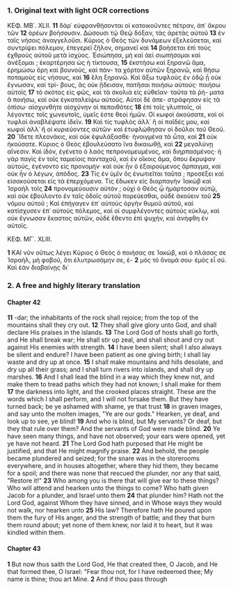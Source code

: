 ### 1. Original text with light OCR corrections

ΚΕΦ. ΜΒ΄. XLII.
**11** δάρ᾽ εὐφρανθήσονται οἱ κατοικοῦντες πέτραν, ἀπ᾽ ἄκρου τῶν
**12** ὀρέων βοήσουσιν. Δώσουσι τῷ Θεῷ δόξαν, τὰς ἀρετὰς αὐτοῦ
**13** ἐν ταῖς νήσοις ἀναγγελοῦσι. Κύριος ὁ Θεὸς τῶν δυνάμεων ἐξελεύσεται, καὶ συντρίψει πόλεμον, ἐπεγερεῖ ζῆλον, σημανεῖ καὶ
**14** βοήσεται ἐπὶ τοὺς ἐχθροὺς αὐτοῦ μετὰ ἰσχύος. Ἐσιώπησα, μὴ
καὶ ἀεὶ σιωπήσομαι καὶ ἀνέξομαι ; ἐκαρτέρησα ὡς ἡ τίκτουσα,
**15** ἐκστήσω καὶ ξηρανῶ ἅμα, ἐρημώσω ὄρη καὶ βουνούς, καὶ πάν-
τα χόρτον αὐτῶν ξηρανῶ, καὶ θήσω ποταμοὺς εἰς νήσους, καὶ
**16** ἕλη ξηρανῶ. Καὶ ἄξω τυφλοὺς ἐν ὁδῷ ᾗ οὐκ ἔγνωσαν, καὶ τρί-
βους, ἃς οὐκ ᾔδεισαν, πατῆσαι ποιήσω αὐτούς· ποιήσω αὐτοῖς
**17** τὸ σκότος εἰς φῶς, καὶ τὰ σκολιὰ εἰς εὐθεῖαν· ταῦτα τὰ ῥή-
ματα ἃ ποιήσω, καὶ οὐκ ἐγκαταλείψω αὐτούς. Αὐτοὶ δὲ ἀπε-
στράφησαν εἰς τὰ ὀπίσω· αἰσχυνθήτε αἰσχύνην οἱ πεποιθότες
**18** ἐπὶ τοῖς γλυπτοῖς, οἱ λέγοντες τοῖς χωνευτοῖς, ὑμεῖς ἐστε θεοὶ
ἡμῶν. Οἱ κωφοὶ ἀκούσατε, καὶ οἱ τυφλοὶ ἀναβλέψατε ἰδεῖν.
**19** Καὶ τίς τυφλὸς ἀλλ᾽ ἢ οἱ παῖδές μου, καὶ κωφοὶ ἀλλ᾽ ἢ οἱ
κυριεύοντες αὐτῶν· καὶ ἐτυφλώθησαν οἱ δοῦλοι τοῦ Θεοῦ.
**20** Ἴδετε πλεονάκις, καὶ οὐκ ἐφυλάξασθε· ἠνοιγμένα τὰ ὦτα, καὶ
**21** οὐκ ἠκούσατε. Κύριος ὁ Θεὸς ἐβουλεύσατο ἵνα δικαιωθῇ, καὶ
**22** μεγαλύνῃ αἴνεσιν. Καὶ ἰδόν, ἐγένετο ὁ λαὸς πεπρονομευμένος,
καὶ διηρπασμένος· ἡ γὰρ παγὶς ἐν τοῖς ταμιείοις πανταχοῦ, καὶ
ἐν οἴκοις ἅμα, ὅπου ἔκρυψαν αὐτούς, ἐγένοντο εἰς προνομήν· καὶ
οὐκ ἦν ὁ ἐξαιρούμενος ἅρπαγμα, καὶ οὐκ ἦν ὁ λέγων, ἀπόδος.
**23** Τίς ἐν ὑμῖν ὃς ἐνωτιεῖται ταῦτα ; προσέξει καὶ εἰσακούσεται εἰς
τὰ ἐπερχόμενα. Τίς ἔδωκεν εἰς διαρπαγὴν Ἰακὼβ καὶ Ἰσραὴλ τοῖς
**24** προνομεύουσιν αὐτόν ; οὐχὶ ὁ Θεὸς ᾧ ἡμάρτοσαν αὐτῷ, καὶ οὐκ
ἐβούλοντο ἐν ταῖς ὁδοῖς αὐτοῦ πορεύεσθαι, οὐδὲ ἀκούειν τοῦ
**25** νόμου αὐτοῦ ; Καὶ ἐπήγαγεν ἐπ᾽ αὐτοὺς ὀργὴν θυμοῦ αὐτοῦ,
καὶ κατίσχυσεν ἐπ᾽ αὐτοὺς πόλεμος, καὶ οἱ συμφλέγοντες αὐτοὺς κύκλῳ, καὶ οὐκ ἔγνωσαν ἕκαστος αὐτῶν, οὐδὲ ἔθεντο ἐπὶ
ψυχὴν, καὶ ἀνήφθη ἐν αὐτοῖς.

ΚΕΦ. ΜΓ΄. XLIII.

**1** ΚΑΙ νῦν οὕτως λέγει Κύριος ὁ Θεὸς ὁ ποιήσας σε Ἰακώβ,
καὶ ὁ πλάσας σε Ἰσραήλ, μὴ φοβοῦ, ὅτι ἐλυτρωσάμην σε, ἐ-
**2** μός τὸ ὄνομά σου· ἐμὸς εἶ σύ. Καὶ ἐὰν διαβαίνῃς δι᾽

### 2. A free and highly literary translation

#### Chapter 42

**11** -dar; the inhabitants of the rock shall rejoice;
    from the top of the mountains shall they cry out.
**12** They shall give glory unto God,
    and shall declare His praises in the islands.
**13** The Lord God of hosts shall go forth,
    and He shall break war;
    He shall stir up zeal, and shall shout and cry out
    against His enemies with strength.
**14** I have been silent; shall I also always be silent and endure?
    I have been patient as one giving birth;
    I shall lay waste and dry up at once.
**15** I shall make mountains and hills desolate,
    and dry up all their grass;
    and I shall turn rivers into islands, and shall dry up marshes.
**16** And I shall lead the blind in a way which they knew not,
    and make them to tread paths which they had not known;
    I shall make for them
**17** the darkness into light, and the crooked places straight.
    These are the words which I shall perform, and I will not forsake them.
    But they have turned back;
    be ye ashamed with shame, ye that trust
**18** in graven images, and say unto the molten images,
    "Ye are our gods."
    Hearken, ye deaf, and look up to see, ye blind!
**19** And who is blind, but My servants?
    Or deaf, but they that rule over them?
    And the servants of God were made blind.
**20** Ye have seen many things, and have not observed;
    your ears were opened, yet ye have not heard.
**21** The Lord God hath purposed that He might be justified,
    and that He might magnify praise.
**22** And behold, the people became plundered and seized;
    for the snare was in the storerooms everywhere,
    and in houses altogether, where they hid them,
    they became for a spoil;
    and there was none that rescued the plunder,
    nor any that said, "Restore it!"
**23** Who among you is there that will give ear to these things?
    Who will attend and hearken unto the things to come?
    Who hath given Jacob for a plunder,
    and Israel unto them
**24** that plunder him?
    Hath not the Lord God, against Whom they have sinned,
    and in Whose ways they would not walk,
    nor hearken unto
**25** His law?
    Therefore hath He poured upon them the fury of His anger,
    and the strength of battle;
    and they that burn them round about;
    yet none of them knew, nor laid it to heart,
    but it was kindled within them.

#### Chapter 43

**1** But now thus saith the Lord God,
    He that created thee, O Jacob,
    and He that formed thee, O Israel:
    "Fear thou not, for I have redeemed thee;
    My name is thine; thou art Mine.
**2** And if thou pass through